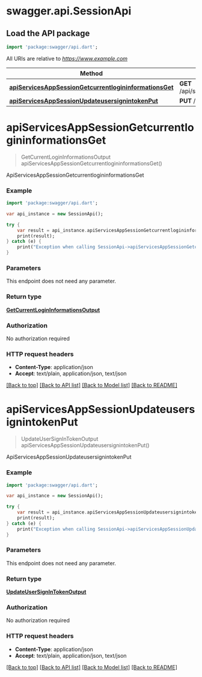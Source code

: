 # swagger.api.SessionApi

## Load the API package
```dart
import 'package:swagger/api.dart';
```

All URIs are relative to *https://www.example.com*

Method | HTTP request | Description
------------- | ------------- | -------------
[**apiServicesAppSessionGetcurrentlogininformationsGet**](SessionApi.md#apiServicesAppSessionGetcurrentlogininformationsGet) | **GET** /api/services/app/Session/GetCurrentLoginInformations | ApiServicesAppSessionGetcurrentlogininformationsGet
[**apiServicesAppSessionUpdateusersignintokenPut**](SessionApi.md#apiServicesAppSessionUpdateusersignintokenPut) | **PUT** /api/services/app/Session/UpdateUserSignInToken | ApiServicesAppSessionUpdateusersignintokenPut


# **apiServicesAppSessionGetcurrentlogininformationsGet**
> GetCurrentLoginInformationsOutput apiServicesAppSessionGetcurrentlogininformationsGet()

ApiServicesAppSessionGetcurrentlogininformationsGet



### Example 
```dart
import 'package:swagger/api.dart';

var api_instance = new SessionApi();

try { 
    var result = api_instance.apiServicesAppSessionGetcurrentlogininformationsGet();
    print(result);
} catch (e) {
    print("Exception when calling SessionApi->apiServicesAppSessionGetcurrentlogininformationsGet: $e\n");
}
```

### Parameters
This endpoint does not need any parameter.

### Return type

[**GetCurrentLoginInformationsOutput**](GetCurrentLoginInformationsOutput.md)

### Authorization

No authorization required

### HTTP request headers

 - **Content-Type**: application/json
 - **Accept**: text/plain, application/json, text/json

[[Back to top]](#) [[Back to API list]](../README.md#documentation-for-api-endpoints) [[Back to Model list]](../README.md#documentation-for-models) [[Back to README]](../README.md)

# **apiServicesAppSessionUpdateusersignintokenPut**
> UpdateUserSignInTokenOutput apiServicesAppSessionUpdateusersignintokenPut()

ApiServicesAppSessionUpdateusersignintokenPut



### Example 
```dart
import 'package:swagger/api.dart';

var api_instance = new SessionApi();

try { 
    var result = api_instance.apiServicesAppSessionUpdateusersignintokenPut();
    print(result);
} catch (e) {
    print("Exception when calling SessionApi->apiServicesAppSessionUpdateusersignintokenPut: $e\n");
}
```

### Parameters
This endpoint does not need any parameter.

### Return type

[**UpdateUserSignInTokenOutput**](UpdateUserSignInTokenOutput.md)

### Authorization

No authorization required

### HTTP request headers

 - **Content-Type**: application/json
 - **Accept**: text/plain, application/json, text/json

[[Back to top]](#) [[Back to API list]](../README.md#documentation-for-api-endpoints) [[Back to Model list]](../README.md#documentation-for-models) [[Back to README]](../README.md)


